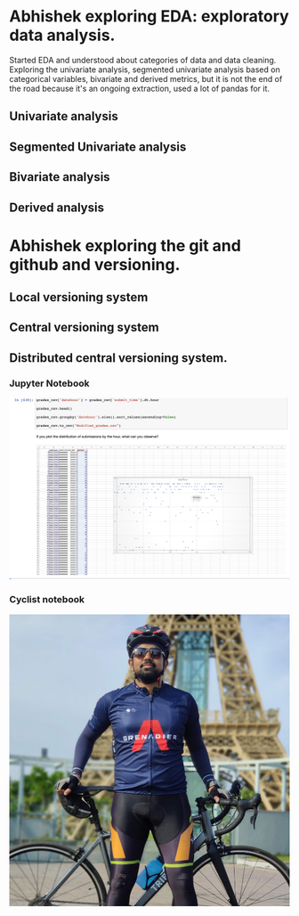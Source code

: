 
# Abhishek exploring EDA: exploratory data analysis.

Started EDA and understood about categories of data and data cleaning. Exploring the univariate analysis, segmented univariate analysis based on categorical variables, bivariate and derived metrics, but it is not the end of the road because it's an ongoing extraction, used a lot of pandas for it.

## Univariate analysis
## Segmented Univariate analysis
## Bivariate analysis
## Derived analysis

# Abhishek exploring the git and github and versioning.

## Local versioning system
## Central versioning system
## Distributed central versioning system.

### Jupyter Notebook

![Jupyter Notebook](assets/img/Jupy.png)

### Cyclist notebook

![CyclistParisPhoto](assets/img/IMG_20211016_080419_Bokeh.jpg)


